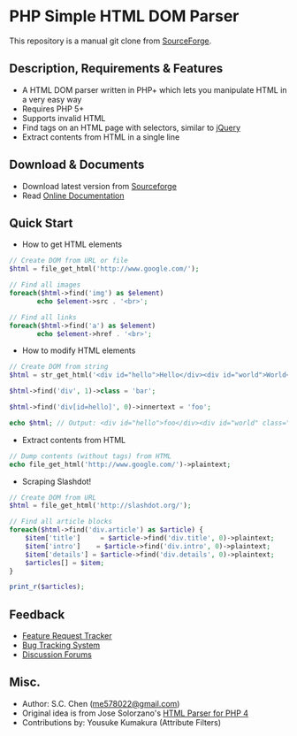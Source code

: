 PHP Simple HTML DOM Parser
==========================

This repository is a manual git clone from [SourceForge](https://informa.link/408de42d/PHP+Simple+HTML+DOM+Parser).

## Description, Requirements & Features
- A HTML DOM parser written in PHP+ which lets you manipulate HTML in a very easy way
- Requires PHP 5+
- Supports invalid HTML
- Find tags on an HTML page with selectors, similar to [jQuery](https://informa.link/7202a21b/jQuery)
- Extract contents from HTML in a single line

## Download & Documents
- Download latest version from [Sourceforge](https://informa.link/27521ca2/PHP+Simple+HTML+DOM+Parser+-++Browse+Files+at+SourceForge.net)
- Read [Online Documentation](https://informa.link/90637cf1/PHP+Simple+HTML+DOM+Parser%3A+Manual)

## Quick Start
- How to get HTML elements
```php
// Create DOM from URL or file
$html = file_get_html('http://www.google.com/');

// Find all images 
foreach($html->find('img') as $element) 
       echo $element->src . '<br>';

// Find all links 
foreach($html->find('a') as $element) 
       echo $element->href . '<br>';
```

- How to modify HTML elements
```php
// Create DOM from string
$html = str_get_html('<div id="hello">Hello</div><div id="world">World</div>');

$html->find('div', 1)->class = 'bar';

$html->find('div[id=hello]', 0)->innertext = 'foo';

echo $html; // Output: <div id="hello">foo</div><div id="world" class="bar">World</div>
```

- Extract contents from HTML
```php
// Dump contents (without tags) from HTML
echo file_get_html('http://www.google.com/')->plaintext; 
```
- Scraping Slashdot!
```php
// Create DOM from URL
$html = file_get_html('http://slashdot.org/');

// Find all article blocks
foreach($html->find('div.article') as $article) {
    $item['title']     = $article->find('div.title', 0)->plaintext;
    $item['intro']    = $article->find('div.intro', 0)->plaintext;
    $item['details'] = $article->find('div.details', 0)->plaintext;
    $articles[] = $item;
}

print_r($articles);
```

## Feedback
- [Feature Request Tracker](https://informa.link/8bece642/PHP+Simple+HTML+DOM+Parser+%2F+Feature+Requests)
- [Bug Tracking System](https://informa.link/975c071f/PHP+Simple+HTML+DOM+Parser+%2F+Bugs)
- [Discussion Forums](https://informa.link/7006fc19/PHP+Simple+HTML+DOM+Parser+%2F+Discussion+%2F+Forums)

## Misc.
- Author: S.C. Chen (me578022@gmail.com)
- Original idea is from Jose Solorzano's [HTML Parser for PHP 4](https://informa.link/9d47d80d/HTML+Parser+for+PHP-4)
- Contributions by: Yousuke Kumakura (Attribute Filters)
